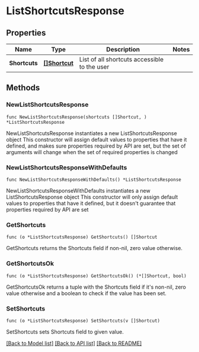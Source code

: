 # ListShortcutsResponse

## Properties

Name | Type | Description | Notes
------------ | ------------- | ------------- | -------------
**Shortcuts** | [**[]Shortcut**](Shortcut.md) | List of all shortcuts accessible to the user | 

## Methods

### NewListShortcutsResponse

`func NewListShortcutsResponse(shortcuts []Shortcut, ) *ListShortcutsResponse`

NewListShortcutsResponse instantiates a new ListShortcutsResponse object
This constructor will assign default values to properties that have it defined,
and makes sure properties required by API are set, but the set of arguments
will change when the set of required properties is changed

### NewListShortcutsResponseWithDefaults

`func NewListShortcutsResponseWithDefaults() *ListShortcutsResponse`

NewListShortcutsResponseWithDefaults instantiates a new ListShortcutsResponse object
This constructor will only assign default values to properties that have it defined,
but it doesn't guarantee that properties required by API are set

### GetShortcuts

`func (o *ListShortcutsResponse) GetShortcuts() []Shortcut`

GetShortcuts returns the Shortcuts field if non-nil, zero value otherwise.

### GetShortcutsOk

`func (o *ListShortcutsResponse) GetShortcutsOk() (*[]Shortcut, bool)`

GetShortcutsOk returns a tuple with the Shortcuts field if it's non-nil, zero value otherwise
and a boolean to check if the value has been set.

### SetShortcuts

`func (o *ListShortcutsResponse) SetShortcuts(v []Shortcut)`

SetShortcuts sets Shortcuts field to given value.



[[Back to Model list]](../README.md#documentation-for-models) [[Back to API list]](../README.md#documentation-for-api-endpoints) [[Back to README]](../README.md)


